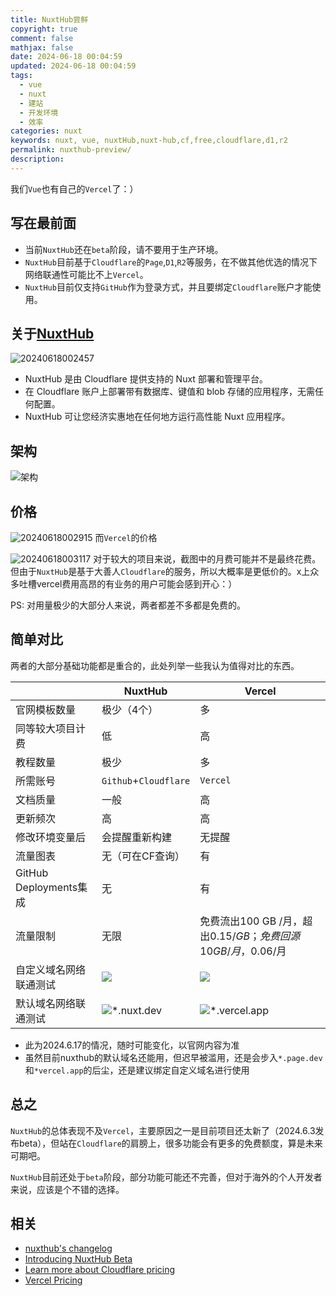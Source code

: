 ```yaml
---
title: NuxtHub尝鲜
copyright: true
comment: false
mathjax: false
date: 2024-06-18 00:04:59
updated: 2024-06-18 00:04:59
tags:
  - vue
  - nuxt
  - 建站
  - 开发环境
  - 效率
categories: nuxt
keywords: nuxt, vue, nuxtHub,nuxt-hub,cf,free,cloudflare,d1,r2
permalink: nuxthub-preview/
description:
---
```

我们`Vue`也有自己的`Vercel`了：）

<!-- more -->
## 写在最前面

- 当前`NuxtHub`还在`beta`阶段，请不要用于生产环境。
- `NuxtHub`目前基于`Cloudflare`的`Page`,`D1`,`R2`等服务，在不做其他优选的情况下网络联通性可能比不上`Vercel`。
- `NuxtHub`目前仅支持`GitHub`作为登录方式，并且要绑定`Cloudflare`账户才能使用。

## 关于[NuxtHub](https://hub.nuxt.com/)

![20240618002457](https://cdn.zyha.cn/blog/20240618002457.png?x-oss-process=style/blog)

- NuxtHub 是由 Cloudflare 提供支持的 Nuxt 部署和管理平台。
- 在 Cloudflare 账户上部署带有数据库、键值和 blob 存储的应用程序，无需任何配置。
- NuxtHub 可让您经济实惠地在任何地方运行高性能 Nuxt 应用程序。

## 架构

![架构](https://img.tucang.cc/api/image/show/a7a98a507e6564ad3f682138e81dbdae)

## 价格

![20240618002915](https://cdn.zyha.cn/blog/20240618002915.png?x-oss-process=style/blog)
而`Vercel`的价格

![20240618003117](https://cdn.zyha.cn/blog/20240618003117.png?x-oss-process=style/blog)
对于较大的项目来说，截图中的月费可能并不是最终花费。但由于`NuxtHub`是基于大善人`Cloudflare`的服务，所以大概率是更低价的。x上众多吐槽vercel费用高昂的有业务的用户可能会感到开心：）

PS: 对用量极少的大部分人来说，两者都差不多都是免费的。

## 简单对比

两者的大部分基础功能都是重合的，此处列举一些我认为值得对比的东西。

|                      | NuxtHub                                                                              | Vercel                                                                                 |
| -------------------- | ------------------------------------------------------------------------------------ | -------------------------------------------------------------------------------------- |
| 官网模板数量               | 极少（4个）                                                                               | 多                                                                                      |
| 同等较大项目计费             | 低                                                                                    | 高                                                                                      |
| 教程数量                 | 极少                                                                                   | 多                                                                                      |
| 所需账号                 | `Github`+`Cloudflare`                                                                | `Vercel`                                                                               |
| 文档质量                 | 一般                                                                                   | 高                                                                                      |
| 更新频次                 | 高                                                                                    | 高                                                                                      |
| 修改环境变量后              | 会提醒重新构建                                                                              | 无提醒                                                                                    |
| 流量图表                 | 无（可在CF查询）                                                                            | 有                                                                                      |
| GitHub Deployments集成 | 无                                                                                    | 有                                                                                      |
| 流量限制                 | 无限                                                                                   | 免费流出100 GB /月，超出$0.15/GB；免费回源10GB/月， $0.06/月                                           |
| 自定义域名网络联通测试          | ![](https://cdn.zyha.cn/blog/20240618010910.png?x-oss-process=style/blog)            | ![](https://cdn.zyha.cn/blog/20240618010749.png?x-oss-process=style/blog)              |
| 默认域名网络联通测试           | ![*.nuxt.dev](https://img.tucang.cc/api/image/show/cb5619c4fcc002aadc22eba15b396f2a) | ![*.vercel.app](https://img.tucang.cc/api/image/show/8435375c13d5731541694b931679b4ca) |

- 此为2024.6.17的情况，随时可能变化，以官网内容为准
- 虽然目前nuxthub的默认域名还能用，但迟早被滥用，还是会步入`*.page.dev`和`*vercel.app`的后尘，还是建议绑定自定义域名进行使用

## 总之

 `NuxtHub`的总体表现不及`Vercel`，主要原因之一是目前项目还太新了（2024.6.3发布beta），但站在`Cloudflare`的肩膀上，很多功能会有更多的免费额度，算是未来可期吧。

`NuxtHub`目前还处于`beta`阶段，部分功能可能还不完善，但对于海外的个人开发者来说，应该是个不错的选择。

## 相关

- [nuxthub's changelog](https://hub.nuxt.com/changelog)
- [Introducing NuxtHub Beta](https://hub.nuxt.com/blog/beta)
- [Learn more about Cloudflare pricing](https://www.cloudflare.com/plans/developer-platform/)
- [Vercel Pricing](https://vercel.com/pricing)
